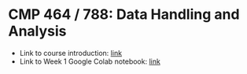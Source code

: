 # CMP 464 / 788: Data Handling and Analysis

- Link to course introduction: <a href="https://docs.google.com/presentation/d/17_Xd4hWagpNELpbSyP9E_xzBCv4iN8DntM0nV9Feif8/edit?usp=sharing"> link </a>
- Link to Week 1 Google Colab notebook: <a href="https://colab.research.google.com/drive/1LPe5Aabd9F3429m8LKtcMHSVwvKvq9FA?usp=sharing"> link </a>
